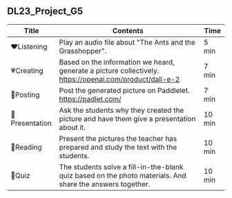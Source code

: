 ## DL23_Project_G5

| Title | Contents |Time| 
|-----|-----------|----------|
|:heart:Listening|Play an audio file about "The Ants and the Grasshopper".|5 min|
|:heartpulse:Creating|Based on the information we heard, generate a picture collectively. https://openai.com/product/dall-e-2|7 min|
|:yellow_heart:Posting|Post the generated picture on Paddlelet. https://padlet.com/|7 min|
|:green_heart:Presentation|Ask the students why they created the picture and have them give a presentation about it.|10 min|
|:blue_heart:Reading|Present the pictures the teacher has prepared and study the text with the students.|10 min|
|:purple_heart:Quiz|The students solve a fill-in-the-blank quiz based on the photo materials. And share the answers together.|10 min|
